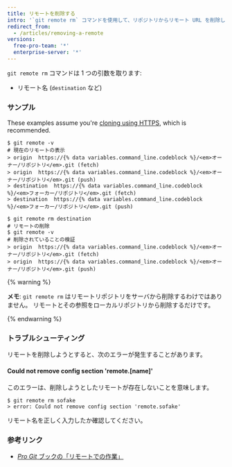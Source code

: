 ```yaml
---
title: リモートを削除する
intro: '`git remote rm` コマンドを使用して、リポジトリからリモート URL を削除します。'
redirect_from:
  - /articles/removing-a-remote
versions:
  free-pro-team: '*'
  enterprise-server: '*'
---
```


`git remote rm` コマンドは 1 つの引数を取ります:

* リモート名 (`destination` など)

### サンプル

These examples assume you're [cloning using HTTPS](/articles/which-remote-url-should-i-use/#cloning-with-https-urls), which is recommended.

```shell
$ git remote -v
# 現在のリモートの表示
> origin  https://{% data variables.command_line.codeblock %}/<em>オーナー/リポジトリ</em>.git (fetch)
> origin  https://{% data variables.command_line.codeblock %}/<em>オーナー/リポジトリ</em>.git (push)
> destination  https://{% data variables.command_line.codeblock %}/<em>フォーカー/リポジトリ</em>.git (fetch)
> destination  https://{% data variables.command_line.codeblock %}/<em>フォーカー/リポジトリ</em>.git (push)

$ git remote rm destination
# リモートの削除
$ git remote -v
# 削除されていることの検証
> origin  https://{% data variables.command_line.codeblock %}/<em>オーナー/リポジトリ</em>.git (fetch)
> origin  https://{% data variables.command_line.codeblock %}/<em>オーナー/リポジトリ</em>.git (push)
```

{% warning %}

**メモ**: `git remote rm` はリモートリポジトリをサーバから削除するわけではありません。  リモートとその参照をローカルリポジトリから削除するだけです。

{% endwarning %}

### トラブルシューティング

リモートを削除しようとすると、次のエラーが発生することがあります。

#### Could not remove config section 'remote.[name]'

このエラーは、削除しようとしたリモートが存在しないことを意味します。

```shell
$ git remote rm sofake
> error: Could not remove config section 'remote.sofake'
```

リモート名を正しく入力したか確認してください。

### 参考リンク

- [_Pro Git_ ブックの「リモートでの作業」](https://git-scm.com/book/en/Git-Basics-Working-with-Remotes)
